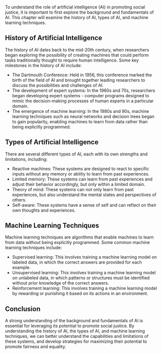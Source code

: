 
To understand the role of artificial intelligence (AI) in promoting social justice, it is important to first explore the background and fundamentals of AI. This chapter will examine the history of AI, types of AI, and machine learning techniques.

History of Artificial Intelligence
----------------------------------

The history of AI dates back to the mid-20th century, when researchers began exploring the possibility of creating machines that could perform tasks traditionally thought to require human intelligence. Some key milestones in the history of AI include:

* The Dartmouth Conference: Held in 1956, this conference marked the birth of the field of AI and brought together leading researchers to discuss the possibilities and challenges of AI.
* The development of expert systems: In the 1960s and 70s, researchers began developing expert systems - computer programs designed to mimic the decision-making processes of human experts in a particular domain.
* The emergence of machine learning: In the 1980s and 90s, machine learning techniques such as neural networks and decision trees began to gain popularity, enabling machines to learn from data rather than being explicitly programmed.

Types of Artificial Intelligence
--------------------------------

There are several different types of AI, each with its own strengths and limitations, including:

* Reactive machines: These systems are designed to react to specific inputs without any memory or ability to learn from past experiences.
* Limited memory: These systems can learn from past experiences and adjust their behavior accordingly, but only within a limited domain.
* Theory of mind: These systems can not only learn from past experiences, but also understand the mental states and perspectives of others.
* Self-aware: These systems have a sense of self and can reflect on their own thoughts and experiences.

Machine Learning Techniques
---------------------------

Machine learning techniques are algorithms that enable machines to learn from data without being explicitly programmed. Some common machine learning techniques include:

* Supervised learning: This involves training a machine learning model on labeled data, in which the correct answers are provided for each example.
* Unsupervised learning: This involves training a machine learning model on unlabeled data, in which patterns or structures must be identified without prior knowledge of the correct answers.
* Reinforcement learning: This involves training a machine learning model by rewarding or punishing it based on its actions in an environment.

Conclusion
----------

A strong understanding of the background and fundamentals of AI is essential for leveraging its potential to promote social justice. By understanding the history of AI, the types of AI, and machine learning techniques, we can better understand the capabilities and limitations of these systems, and develop strategies for maximizing their potential to promote fairness and equality.
